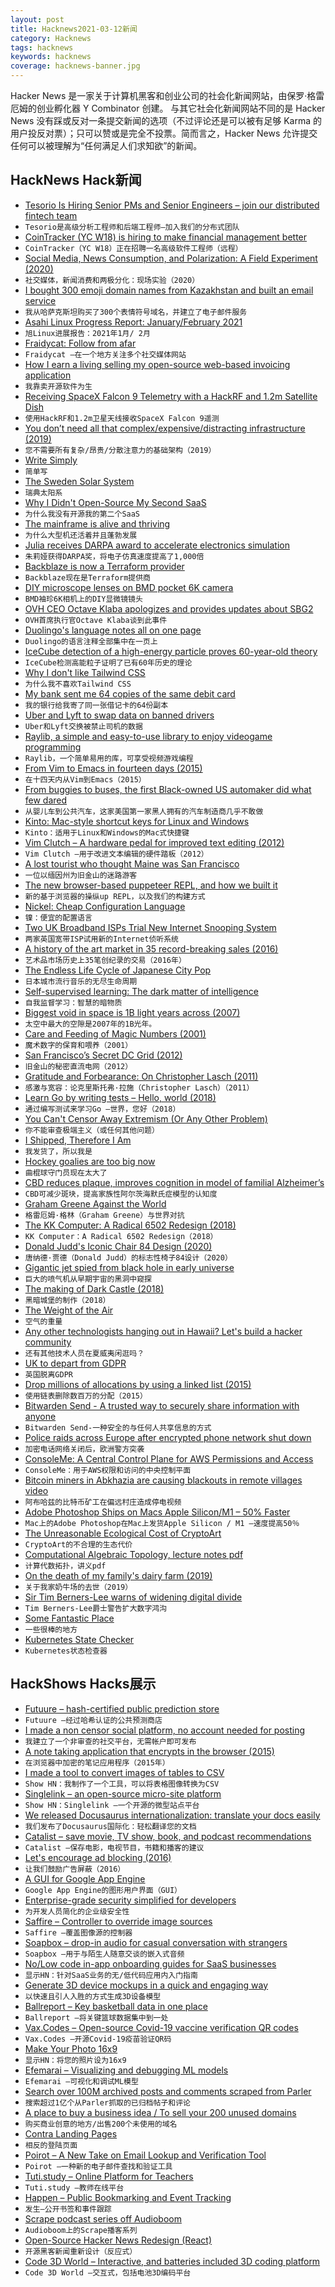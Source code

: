 ```yaml
---
layout: post
title: Hacknews2021-03-12新闻
category: Hacknews
tags: hacknews
keywords: hacknews
coverage: hacknews-banner.jpg
---
```


Hacker News 是一家关于计算机黑客和创业公司的社会化新闻网站，由保罗·格雷厄姆的创业孵化器 Y Combinator 创建。
与其它社会化新闻网站不同的是 Hacker News 没有踩或反对一条提交新闻的选项（不过评论还是可以被有足够 Karma 的用户投反对票）；只可以赞或是完全不投票。简而言之，Hacker News 允许提交任何可以被理解为“任何满足人们求知欲”的新闻。

## HackNews Hack新闻


- [Tesorio Is Hiring Senior PMs and Senior Engineers – join our distributed fintech team](https://www.tesorio.com/careers#job-openings)
- `Tesorio是高级分析工程师和后端工程师–加入我们的分布式团队`
- [CoinTracker (YC W18) is hiring to make financial management better](https://www.cointracker.io/careers)
- `CoinTracker（YC W18）正在招聘一名高级软件工程师（远程）`
- [Social Media, News Consumption, and Polarization: A Field Experiment (2020)](https://papers.ssrn.com/sol3/papers.cfm?abstract_id=3653388)
- `社交媒体，新闻消费和两极分化：现场实验（2020）`
- [I bought 300 emoji domain names from Kazakhstan and built an email service](https://tinyprojects.dev/projects/mailoji)
- `我从哈萨克斯坦购买了300个表情符号域名，并建立了电子邮件服务`
- [Asahi Linux Progress Report: January/February 2021](https://asahilinux.org/2021/03/progress-report-january-february-2021/)
- `旭Linux进展报告：2021年1月/ 2月`
- [Fraidycat: Follow from afar](https://fraidyc.at/index.html)
- `Fraidycat –在一个地方关注多个社交媒体网站`
- [How I earn a living selling my open-source web-based invoicing application](https://www.indiehackers.com/post/how-i-earn-a-living-selling-my-open-source-software-476f6bb07e)
- `我靠卖开源软件为生`
- [Receiving SpaceX Falcon 9 Telemetry with a HackRF and 1.2m Satellite Dish](https://www.rtl-sdr.com/receiving-space-x-falcon-9-telemetry-with-a-hackrf-and-1-2m-satellite-dish/)
- `使用HackRF和1.2m卫星天线接收SpaceX Falcon 9遥测`
- [You don’t need all that complex/expensive/distracting infrastructure (2019)](https://blog.usejournal.com/you-dont-need-all-that-complex-expensive-distracting-infrastructure-a70dbe0dbccb)
- `您不需要所有复杂/昂贵/分散注意力的基础架构（2019）`
- [Write Simply](http://paulgraham.com/simply.html)
- `简单写`
- [The Sweden Solar System](http://www.swedensolarsystem.se/en/)
- `瑞典太阳系`
- [Why I Didn't Open-Source My Second SaaS](https://panelbear.com/blog/why-not-open-source/)
- `为什么我没有开源我的第二个SaaS`
- [The mainframe is alive and thriving](https://www.zdnet.com/article/inside-why-the-mainframe-is-alive-and-thriving/)
- `为什么大型机还活着并且蓬勃发展`
- [Julia receives DARPA award to accelerate electronics simulation](https://juliacomputing.com/media/2021/03/darpa-ditto/)
- `朱莉娅获得DARPA奖，将电子仿真速度提高了1,000倍`
- [Backblaze is now a Terraform provider](https://www.backblaze.com/blog/easy-storage-easy-provisioning-backblaze-is-now-a-terraform-provider/)
- `Backblaze现在是Terraform提供商`
- [DIY microscope lenses on BMD pocket 6K camera](https://www.schweinert.com/microscope-lenses-on-pocket-6k/)
- `BMD袖珍6K相机上的DIY显微镜镜头`
- [OVH CEO Octave Klaba apologizes and provides updates about SBG2](https://www.ovh.com/fr/images/sbg/index-en.html)
- `OVH首席执行官Octave Klaba谈到此事件`
- [Duolingo's language notes all on one page](https://duome.eu/tips/en)
- `Duolingo的语言注释全部集中在一页上`
- [IceCube detection of a high-energy particle proves 60-year-old theory](https://icecube.wisc.edu/news/press-releases/2021/03/icecube-detection-of-a-high-energy-particle-proves-60-year-old-theory/)
- `IceCube检测高能粒子证明了已有60年历史的理论`
- [Why I don't like Tailwind CSS](https://www.aleksandrhovhannisyan.com/blog/why-i-dont-like-tailwind-css)
- `为什么我不喜欢Tailwind CSS`
- [My bank sent me 64 copies of the same debit card](https://old.reddit.com/r/mildlyinteresting/comments/m2x83h/my_bank_sent_me_64_copies_of_the_same_debit_card/)
- `我的银行给我寄了同一张借记卡的64份副本`
- [Uber and Lyft to swap data on banned drivers](https://www.bbc.co.uk/news/business-56368058)
- `Uber和Lyft交换被禁止司机的数据`
- [Raylib, a simple and easy-to-use library to enjoy videogame programming](https://www.raylib.com/index.html)
- `Raylib，一个简单易用的库，可享受视频游戏编程`
- [From Vim to Emacs in fourteen days (2015)](https://blog.aaronbieber.com/2015/05/24/from-vim-to-emacs-in-fourteen-days.html)
- `在十四天内从Vim到Emacs（2015）`
- [From buggies to buses, the first Black-owned US automaker did what few dared](https://arstechnica.com/cars/2021/03/the-life-and-times-of-c-r-patterson-sons-the-first-black-owned-us-automaker/)
- `从婴儿车到公共汽车，这家美国第一家黑人拥有的汽车制造商几乎不敢做`
- [Kinto: Mac-style shortcut keys for Linux and Windows](https://github.com/rbreaves/kinto/)
- `Kinto：适用于Linux和Windows的Mac式快捷键`
- [Vim Clutch – A hardware pedal for improved text editing (2012)](https://github.com/alevchuk/vim-clutch)
- `Vim Clutch –用于改进文本编辑的硬件踏板（2012）`
- [A lost tourist who thought Maine was San Francisco](https://www.sfgate.com/local/editorspicks/article/lost-tourist-who-thought-Bangor-was-San-Francisco-15940512.php)
- `一位以缅因州为旧金山的迷路游客`
- [The new browser-based puppeteer REPL, and how we built it](https://docs.browserless.io/blog/2021/03/10/new-live-debugger.html)
- `新的基于浏览器的操纵up REPL，以及我们的构建方式`
- [Nickel: Cheap Configuration Language](https://github.com/tweag/nickel)
- `镍：便宜的配置语言`
- [Two UK Broadband ISPs Trial New Internet Snooping System](https://www.ispreview.co.uk/index.php/2021/03/two-uk-broadband-isps-trial-new-internet-snooping-system.html)
- `两家英国宽带ISP试用新的Internet侦听系统`
- [A history of the art market in 35 record-breaking sales (2016)](https://som.yale.edu/news/2016/06/history-of-the-art-market-in-35-record-breaking-sales)
- `艺术品市场历史上35笔创纪录的交易（2016年）`
- [The Endless Life Cycle of Japanese City Pop](https://pitchfork.com/features/article/the-endless-life-cycle-of-japanese-city-pop/)
- `日本城市流行音乐的无尽生命周期`
- [Self-supervised learning: The dark matter of intelligence](https://ai.facebook.com/blog/self-supervised-learning-the-dark-matter-of-intelligence/)
- `自我监督学习：智慧的暗物质`
- [Biggest void in space is 1B light years across (2007)](https://www.newscientist.com/article/dn12546-biggest-void-in-space-is-1-billion-light-years-across/)
- `太空中最大的空隙是2007年的1B光年。`
- [Care and Feeding of Magic Numbers (2001)](https://tools.ietf.org/html/draft-main-magic-00)
- `魔术数字的保育和喂养（2001）`
- [San Francisco’s Secret DC Grid (2012)](https://spectrum.ieee.org/tech-history/dawn-of-electronics/san-franciscos-secret-dc-grid)
- `旧金山的秘密直流电网（2012）`
- [Gratitude and Forbearance: On Christopher Lasch (2011)](https://www.thenation.com/article/archive/gratitude-and-forbearance-christopher-lasch/)
- `感激与宽容：论克里斯托弗·拉施（Christopher Lasch）（2011）`
- [Learn Go by writing tests – Hello, world (2018)](https://github.com/quii/learn-go-with-tests/tree/master/hello-world)
- `通过编写测试来学习Go –世界，您好（2018）`
- [You Can't Censor Away Extremism (Or Any Other Problem)](https://freddiedeboer.substack.com/p/you-cant-censor-away-extremism-or)
- `你不能审查极端主义（或任何其他问题）`
- [I Shipped, Therefore I Am](https://hardcoresoftware.learningbyshipping.com/p/012-i-shipped-therefore-i-am)
- `我发货了，所以我是`
- [Hockey goalies are too big now](https://www.theatlantic.com/culture/archive/2021/02/hockey-goalies-are-too-big-now/618021/)
- `曲棍球守门员现在太大了`
- [CBD reduces plaque, improves cognition in model of familial Alzheimer’s](https://jagwire.augusta.edu/cbd-reduces-plaque-improves-cognition-in-model-of-familial-alzheimers/)
- `CBD可减少斑块，提高家族性阿尔茨海默氏症模型的认知度`
- [Graham Greene Against the World](https://newrepublic.com/article/161645/graham-greene-world-biography-book-review)
- `格雷厄姆·格林（Graham Greene）与世界对抗`
- [The KK Computer: A Radical 6502 Redesign (2018)](http://laughtonelectronics.com/Arcana/KimKlone/Kimklone_short_summary.html)
- `KK Computer：A Radical 6502 Redesign（2018）`
- [Donald Judd's Iconic Chair 84 Design (2020)](https://www.architecturaldigest.com/story/the-story-behind-donald-judds-iconic-chair-84-design)
- `唐纳德·贾德（Donald Judd）的标志性椅子84设计（2020）`
- [Gigantic jet spied from black hole in early universe](https://phys.org/news/2021-03-gigantic-jet-spied-black-hole.html)
- `巨大的喷气机从早期宇宙的黑洞中窥探`
- [The making of Dark Castle (2018)](https://www.gamasutra.com/view/news/315720/The_making_of_Dark_Castle_An_excerpt_from_The_Secret_History_of_Mac_Gaming.php)
- `黑暗城堡的制作（2018）`
- [The Weight of the Air](https://technicshistory.com/2021/03/11/the-weight-of-the-air/)
- `空气的重量`
- [Any other technologists hanging out in Hawaii? Let's build a hacker community](item?id=26432702)
- `还有其他技术人员在夏威夷闲逛吗？`
- [UK to depart from GDPR](https://www.lawgazette.co.uk/news/uk-to-depart-from-gdpr/5107685.article)
- `英国脱离GDPR`
- [Drop millions of allocations by using a linked list (2015)](https://github.com/rubygems/rubygems/pull/1188)
- `使用链表删除数百万的分配（2015）`
- [Bitwarden Send - A trusted way to securely share information with anyone](https://bitwarden.com/products/send/)
- `Bitwarden Send-一种安全的与任何人共享信息的方式`
- [Police raids across Europe after encrypted phone network shut down](https://www.theguardian.com/technology/2021/mar/10/police-raids-across-europe-after-encrypted-phone-network-shut-down)
- `加密电话网络关闭后，欧洲警方突袭`
- [ConsoleMe: A Central Control Plane for AWS Permissions and Access](https://netflixtechblog.com/consoleme-a-central-control-plane-for-aws-permissions-and-access-fd09afdd60a8)
- `ConsoleMe：用于AWS权限和访问的中央控制平面`
- [Bitcoin miners in Abkhazia are causing blackouts in remote villages video](https://www.youtube.com/watch?v=Rrgo-64ndnY)
- `阿布哈兹的比特币矿工在偏远村庄造成停电视频`
- [Adobe Photoshop Ships on Macs Apple Silicon/M1 – 50% Faster](https://blog.adobe.com/en/publish/2021/03/10/adobe-photoshop-ships-on-macs-with-apple-silicon-gains-speedier-selections-filters-and-performance-boosts.html#gs.vxmvhg)
- `Mac上的Adobe Photoshop在Mac上发货Apple Silicon / M1 –速度提高50％`
- [The Unreasonable Ecological Cost of CryptoArt](https://memoakten.medium.com/the-unreasonable-ecological-cost-of-cryptoart-2221d3eb2053)
- `CryptoArt的不合理的生态代价`
- [Computational Algebraic Topology, lecture notes pdf](http://people.maths.ox.ac.uk/nanda/cat/TDANotes.pdf)
- `计算代数拓扑，讲义pdf`
- [On the death of my family's dairy farm (2019)](https://blog.abevoelker.com/2019-03-06/on-the-death-of-my-familys-dairy-farm/)
- `关于我家奶牛场的去世（2019）`
- [Sir Tim Berners-Lee warns of widening digital divide](https://www.bbc.com/news/technology-56367719)
- `Tim Berners-Lee爵士警告扩大数字鸿沟`
- [Some Fantastic Place](https://www.idler.co.uk/article/top-of-pops/)
- `一些很棒的地方`
- [Kubernetes State Checker](https://github.com/anthem-ai/kubernetes-state-checker)
- `Kubernetes状态检查器`


## HackShows Hacks展示

- [ Futuure – hash-certified public prediction store](https://futuu.re)
- `Futuure –经过哈希认证的公共预测商店`
- [ I made a non censor social platform, no account needed for posting](https://argoledo.com/)
- `我建立了一个非审查的社交平台，无需帐户即可发布`
- [ A note taking application that encrypts in the browser (2015)](https://github.com/moyaproject/notes)
- `在浏览器中加密的笔记应用程序（2015年）`
- [ I made a tool to convert images of tables to CSV](https://github.com/artperrin/image2csv)
- `Show HN：我制作了一个工具，可以将表格图像转换为CSV`
- [ Singlelink – an open-source micro-site platform](https://singlelink.co)
- `Show HN：Singlelink –一个开源的微型站点平台`
- [ We released Docusaurus internationalization: translate your docs easily](https://v2.docusaurus.io/blog/2021/03/09/releasing-docusaurus-i18n)
- `我们发布了Docusaurus国际化：轻松翻译您的文档`
- [ Catalist – save movie, TV show, book, and podcast recommendations](https://getcatalist.com/)
- `Catalist –保存电影，电视节目，书籍和播客的建议`
- [ Let's encourage ad blocking (2016)](https://blockads.fivefilters.org/)
- `让我们鼓励广告屏蔽（2016）`
- [ A GUI for Google App Engine](https://nocommandline.com)
- `Google App Engine的图形用户界面（GUI）`
- [ Enterprise-grade security simplified for developers](https://ASPSecurityKit.net/?src=hn)
- `为开发人员简化的企业级安全性`
- [ Saffire – Controller to override image sources](https://github.com/FairwindsOps/saffire)
- `Saffire –覆盖图像源的控制器`
- [ Soapbox – drop-in audio for casual conversation with strangers](https://soapbox.social/)
- `Soapbox –用于与陌生人随意交谈的嵌入式音频`
- [ No/Low code in-app onboarding guides for SaaS businesses](https://userflow.com)
- `显示HN：针对SaaS业务的无/低代码应用内入门指南`
- [ Generate 3D device mockups in a quick and engaging way](https://things.morflax.com)
- `以快速且引人入胜的方式生成3D设备模型`
- [ Ballreport – Key basketball data in one place](https://ballreport.net/)
- `Ballreport –将关键篮球数据集中到一处`
- [ Vax.Codes – Open-source Covid-19 vaccine verification QR codes](https://vax.codes/)
- `Vax.Codes –开源Covid-19疫苗验证QR码`
- [ Make Your Photo 16x9](https://einaregilsson.com/make-your-photo-16x9/)
- `显示HN：将您的照片设为16x9`
- [ Efemarai – Visualizing and debugging ML models](https://efemarai.com)
- `Efemarai –可视化和调试ML模型`
- [ Search over 100M archived posts and comments scraped from Parler](https://parler.adatascienti.st)
- `搜索超过1亿个从Parler抓取的已归档帖子和评论`
- [ A place to buy a business idea / To sell your 200 unused domains](item?id=26429440)
- `购买商业创意的地方/出售200个未使用的域名`
- [ Contra Landing Pages](https://contra.com/p/RYlUgZeo-contra-landing-pages)
- `相反的登陆页面`
- [ Poirot – A New Take on Email Lookup and Verification Tool](https://www.poirot.app)
- `Poirot –一种新的电子邮件查找和验证工具`
- [ Tuti.study – Online Platform for Teachers](https://tuti.study)
- `Tuti.study –教师在线平台`
- [ Happen – Public Bookmarking and Event Tracking](https://apps.apple.com/ca/app/usehappen/id1523371637#?platform=iphone)
- `发生–公开书签和事件跟踪`
- [ Scrape podcast series off Audioboom](https://github.com/smaslennikov/scrape-audioboom)
- `Audioboom上的Scrape播客系列`
- [ Open-Source Hacker News Redesign (React)](https://github.com/RocktimSaikia/hacker-news-redesign)
- `开源黑客新闻重新设计（反应式）`
- [ Code 3D World – Interactive, and batteries included 3D coding platform](https://www.youtube.com/watch?v=28qeBOaBSB4)
- `Code 3D World –交互式，包括电池3D编码平台`

